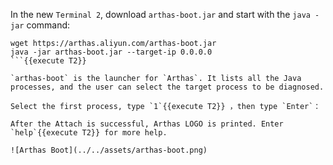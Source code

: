 In the new `Terminal 2`, download `arthas-boot.jar` and start with the `java -jar` command:

```
wget https://arthas.aliyun.com/arthas-boot.jar
java -jar arthas-boot.jar --target-ip 0.0.0.0
```{{execute T2}}

`arthas-boot` is the launcher for `Arthas`. It lists all the Java processes, and the user can select the target process to be diagnosed.

Select the first process, type `1`{{execute T2}} ，then type `Enter`：

After the Attach is successful, Arthas LOGO is printed. Enter `help`{{execute T2}} for more help.

![Arthas Boot](../../assets/arthas-boot.png)
